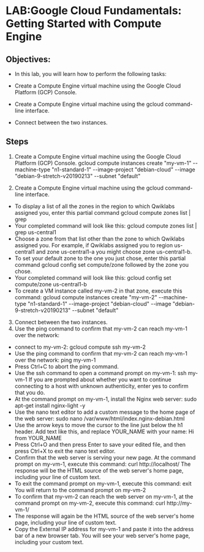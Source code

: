 # LAB:Google Cloud Fundamentals: Getting Started with Compute Engine

## Objectives:
- In this lab, you will learn how to perform the following tasks:

- Create a Compute Engine virtual machine using the Google Cloud Platform (GCP) Console.

- Create a Compute Engine virtual machine using the gcloud command-line interface.

- Connect between the two instances.

## Steps
1. Create a Compute Engine virtual machine using the Google Cloud Platform (GCP) Console.
 gcloud compute instances create "my-vm-1" --machine-type "n1-standard-1" --image-project "debian-cloud" --image "debian-9-stretch-v20190213" --subnet "default"
 
2. Create a Compute Engine virtual machine using the gcloud command-line interface.
 - To display a list of all the zones in the region to which Qwiklabs assigned you, enter this partial command
  gcloud compute zones list | grep
 - Your completed command will look like this:
  gcloud compute zones list | grep us-central1
 - Choose a zone from that list other than the zone to which Qwiklabs assigned you. For example, if Qwiklabs assigned you to region us-central1 and zone us-central1-a you might choose zone us-central1-b.
 - To set your default zone to the one you just chose, enter this partial command gcloud config set compute/zone followed by the zone you chose.
 - Your completed command will look like this:
 gcloud config set compute/zone us-central1-b
 - To create a VM instance called my-vm-2 in that zone, execute this command:
  gcloud compute instances create "my-vm-2" --machine-type "n1-standard-1" --image-project "debian-cloud" --image "debian-9-stretch-v20190213" --subnet "default"

3. Connect between the two instances.
  1. Use the ping command to confirm that my-vm-2 can reach my-vm-1 over the network:
  - connect to my-vm-2:
   gcloud compute ssh my-vm-2
  - Use the ping command to confirm that my-vm-2 can reach my-vm-1 over the network:
  ping my-vm-1
  - Press Ctrl+C to abort the ping command.
  - Use the ssh command to open a command prompt on my-vm-1:
  ssh my-vm-1
  If you are prompted about whether you want to continue connecting to a host with unknown authenticity, enter yes to confirm that you do.
  - At the command prompt on my-vm-1, install the Nginx web server:
  sudo apt-get install nginx-light -y
  - Use the nano text editor to add a custom message to the home page of the web server:
  sudo nano /var/www/html/index.nginx-debian.html
  - Use the arrow keys to move the cursor to the line just below the h1 header. Add text like this, and replace YOUR_NAME with your name:
  Hi from YOUR_NAME
  - Press Ctrl+O and then press Enter to save your edited file, and then press Ctrl+X to exit the nano text editor.
  - Confirm that the web server is serving your new page. At the command prompt on my-vm-1, execute this command:
  curl http://localhost/
  The response will be the HTML source of the web server's home page, including your line of custom text.
  - To exit the command prompt on my-vm-1, execute this command:
  exit
  You will return to the command prompt on my-vm-2
  - To confirm that my-vm-2 can reach the web server on my-vm-1, at the command prompt on my-vm-2, execute this command:
  curl http://my-vm-1/
  - The response will again be the HTML source of the web server's home page, including your line of custom text.
  - Copy the External IP address for my-vm-1 and paste it into the address bar of a new browser tab. You will see your web server's home page, including your custom text.
